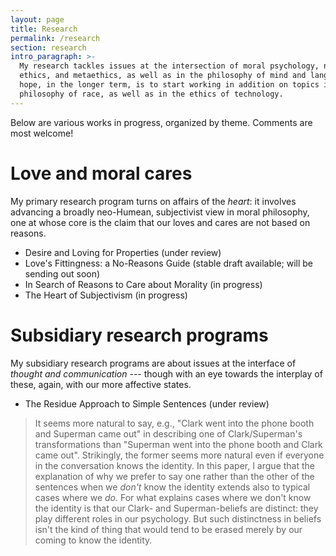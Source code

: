 ```yaml
---
layout: page
title: Research
permalink: /research
section: research
intro_paragraph: >-
  My research tackles issues at the intersection of moral psychology, normative
  ethics, and metaethics, as well as in the philosophy of mind and language. My
  hope, in the longer term, is to start working in addition on topics in the
  philosophy of race, as well as in the ethics of technology.
---
```

Below are various works in progress, organized by theme. Comments are most welcome!

# Love and moral cares

My primary research program turns on affairs of the _heart_: it involves advancing a broadly neo-Humean, subjectivist view in moral philosophy, one at whose core is the claim that our loves and cares are not based on reasons. 

* Desire and Loving for Properties (under review)
* Love's Fittingness: a No-Reasons Guide (stable draft available; will be sending out soon)
* In Search of Reasons to Care about Morality (in progress)
* The Heart of Subjectivism (in progress)



# Subsidiary research programs

My subsidiary research programs are about issues at the interface of _thought and communication_ --- though with an eye towards the interplay of these, again, with our more affective states.

* The Residue Approach to Simple Sentences (under review)

> It seems more natural to say, e.g., "Clark went into the phone booth and Superman came out" in describing one of Clark/Superman's transformations than "Superman went into the phone booth and Clark came out". Strikingly, the former seems more natural even if everyone in the conversation knows the identity. In this paper, I argue that the explanation of why we prefer to say one rather than the other of the sentences when we _don't_ know the identity extends also to typical cases where we _do_. For what explains cases where we don't know the identity is that our Clark- and Superman-beliefs are distinct: they play different roles in our psychology. But such distinctness in beliefs isn't the kind of thing that would tend to be erased merely by our coming to know the identity.

